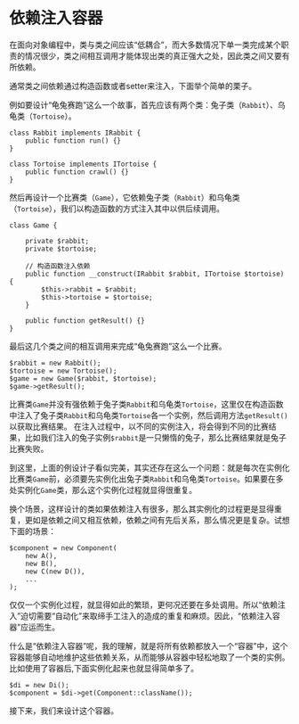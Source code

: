 依赖注入容器
============

在面向对象编程中，类与类之间应该“低耦合”，而大多数情况下单一类完成某个职责的情况很少，类之间相互调用才能体现出类的真正强大之处，因此类之间又要有所依赖。

通常类之间依赖通过构造函数或者setter来注入，下面举个简单的栗子。

例如要设计“龟兔赛跑”这么一个故事，首先应该有两个类：兔子类（`Rabbit`）、乌龟类（`Tortoise`）。

    class Rabbit implements IRabbit {
        public function run() {}
    }

    class Tortoise implements ITortoise {
        public function crawl() {}
    }

然后再设计一个比赛类（`Game`），它依赖兔子类（`Rabbit`）和乌龟类（`Tortoise`），我们以构造函数的方式注入其中以供后续调用。

    class Game {

        private $rabbit;
        private $tortoise;

        // 构造函数注入依赖
        public function __construct(IRabbit $rabbit, ITortoise $tortoise) {
            $this->rabbit = $rabbit;
            $this->tortoise = $tortoise;
        }

        public function getResult() {}
    }

最后这几个类之间的相互调用来完成“龟兔赛跑”这么一个比赛。

    $rabbit = new Rabbit();
    $tortoise = new Tortoise();
    $game = new Game($rabbit, $tortoise);
    $game->getResult();

比赛类`Game`并没有强依赖于兔子类`Rabbit`和乌龟类`Tortoise`，这里仅在构造函数中注入了兔子类`Rabbit`和乌龟类`Tortoise`各一个实例，然后调用方法`getResult()`以获取比赛结果。
在注入过程中，以不同的实例注入，将会得到不同的比赛结果，比如我们注入的兔子实例`$rabbit`是一只懒惰的兔子，那么比赛结果就是兔子比赛失败。

到这里，上面的例设计子看似完美，其实还存在这么一个问题：就是每次在实例化比赛类`Game`前，必须要先实例化出兔子类`Rabbit`和乌龟类`Tortoise`。如果要在多处实例化`Game`类，那么这个实例化过程就显得很重复。

换个场景，这样设计的类如果依赖注入有很多，那么其实例化的过程更是显得重复，更如是依赖之间又相互依赖，依赖之间有先后关系，那么情况更是复杂。试想下面的场景：

    $component = new Component(
        new A(),
        new B(),
        new C(new D()),
        ...
    );

仅仅一个实例化过程，就显得如此的繁琐，更何况还要在多处调用。所以“依赖注入”迫切需要“自动化”来取缔手工注入的造成的重复和麻烦。因此，“依赖注入容器”应运而生。

什么是“依赖注入容器”呢，我的理解，就是将所有依赖都放入一个“容器”中，这个容器能够自动地维护这些依赖关系，从而能够从容器中轻松地取了一个类的实例。比如使用了容器后,下面实例化起来也就显得简单多了。

    $di = new Di();
    $component = $di->get(Component::className());

接下来，我们来设计这个容器。